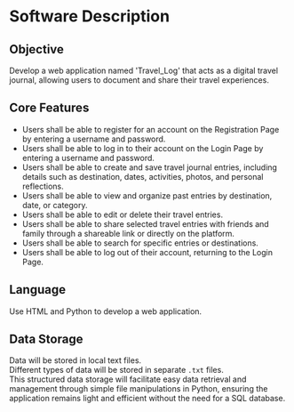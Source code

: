 # Software Description

## Objective

Develop a web application named 'Travel_Log' that acts as a digital travel journal, allowing users to document and share their travel experiences.

## Core Features

- Users shall be able to register for an account on the Registration Page by entering a username and password.
- Users shall be able to log in to their account on the Login Page by entering a username and password.
- Users shall be able to create and save travel journal entries, including details such as destination, dates, activities, photos, and personal reflections.
- Users shall be able to view and organize past entries by destination, date, or category.
- Users shall be able to edit or delete their travel entries.
- Users shall be able to share selected travel entries with friends and family through a shareable link or directly on the platform.
- Users shall be able to search for specific entries or destinations.
- Users shall be able to log out of their account, returning to the Login Page.

## Language

Use HTML and Python to develop a web application.

## Data Storage

Data will be stored in local text files.  
Different types of data will be stored in separate `.txt` files.  
This structured data storage will facilitate easy data retrieval and management through simple file manipulations in Python, ensuring the application remains light and efficient without the need for a SQL database.
